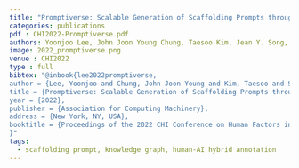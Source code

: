 ```yaml
---
title: "Promptiverse: Scalable Generation of Scaffolding Prompts through Human-AI Knowledge Graph Annotation (Conditionally accepted with minor revision)"
categories: publications
pdf : CHI2022-Promptiverse.pdf
authors: Yoonjoo Lee, John Joon Young Chung, Taesoo Kim, Jean Y. Song, Juho Kim
image: 2022_promptiverse.png
venue : CHI2022
type : full
bibtex: "@inbook{lee2022promptiverse,
author = {Lee, Yoonjoo and Chung, John Joon Young and Kim, Taesoo and Song, Jean Y. and Kim, Juho},
title = {Promptiverse: Scalable Generation of Scaffolding Prompts through Human-AI Knowledge Graph Annotation},
year = {2022},
publisher = {Association for Computing Machinery},
address = {New York, NY, USA},
booktitle = {Proceedings of the 2022 CHI Conference on Human Factors in Computing Systems}
}"
tags:
  - scaffolding prompt, knowledge graph, human-AI hybrid annotation
---
```

